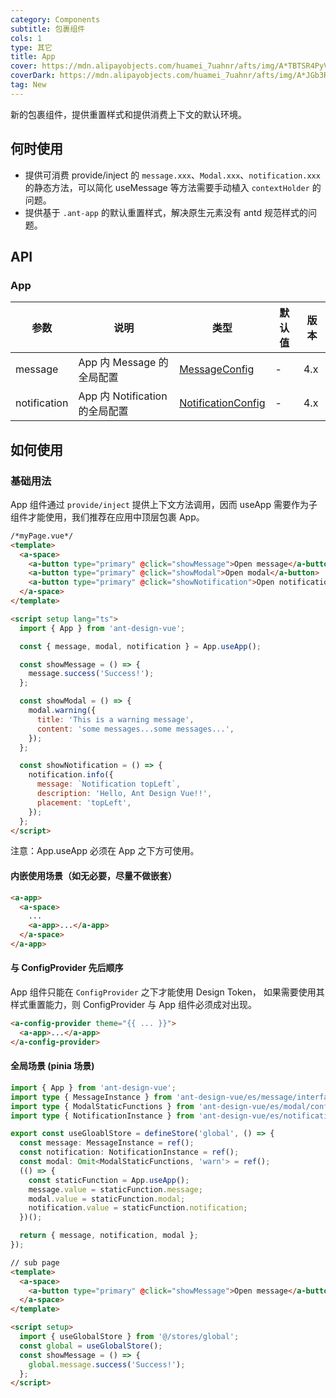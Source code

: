 ```yaml
---
category: Components
subtitle: 包裹组件
cols: 1
type: 其它
title: App
cover: https://mdn.alipayobjects.com/huamei_7uahnr/afts/img/A*TBTSR4PyVmkAAAAAAAAAAAAADrJ8AQ/original
coverDark: https://mdn.alipayobjects.com/huamei_7uahnr/afts/img/A*JGb3RIzyOCkAAAAAAAAAAAAADrJ8AQ/original
tag: New
---
```


新的包裹组件，提供重置样式和提供消费上下文的默认环境。

## 何时使用

- 提供可消费 provide/inject 的 `message.xxx`、`Modal.xxx`、`notification.xxx` 的静态方法，可以简化 useMessage 等方法需要手动植入 `contextHolder` 的问题。
- 提供基于 `.ant-app` 的默认重置样式，解决原生元素没有 antd 规范样式的问题。

## API

### App

| 参数 | 说明 | 类型 | 默认值 | 版本 |
| --- | --- | --- | --- | --- |
| message | App 内 Message 的全局配置 | [MessageConfig](/components/message-cn/#messageconfig) | - | 4.x |
| notification | App 内 Notification 的全局配置 | [NotificationConfig](/components/notification-cn/#notificationconfig) | - | 4.x |

## 如何使用

### 基础用法

App 组件通过 `provide/inject` 提供上下文方法调用，因而 useApp 需要作为子组件才能使用，我们推荐在应用中顶层包裹 App。

```html
/*myPage.vue*/
<template>
  <a-space>
    <a-button type="primary" @click="showMessage">Open message</a-button>
    <a-button type="primary" @click="showModal">Open modal</a-button>
    <a-button type="primary" @click="showNotification">Open notification</a-button>
  </a-space>
</template>

<script setup lang="ts">
  import { App } from 'ant-design-vue';

  const { message, modal, notification } = App.useApp();

  const showMessage = () => {
    message.success('Success!');
  };

  const showModal = () => {
    modal.warning({
      title: 'This is a warning message',
      content: 'some messages...some messages...',
    });
  };

  const showNotification = () => {
    notification.info({
      message: `Notification topLeft`,
      description: 'Hello, Ant Design Vue!!',
      placement: 'topLeft',
    });
  };
</script>
```

注意：App.useApp 必须在 App 之下方可使用。

#### 内嵌使用场景（如无必要，尽量不做嵌套）

```html
<a-app>
  <a-space>
    ...
    <a-app>...</a-app>
  </a-space>
</a-app>
```

#### 与 ConfigProvider 先后顺序

App 组件只能在 `ConfigProvider` 之下才能使用 Design Token， 如果需要使用其样式重置能力，则 ConfigProvider 与 App 组件必须成对出现。

```html
<a-config-provider theme="{{ ... }}">
  <a-app>...</a-app>
</a-config-provider>
```

#### 全局场景 (pinia 场景)

```ts
import { App } from 'ant-design-vue';
import type { MessageInstance } from 'ant-design-vue/es/message/interface';
import type { ModalStaticFunctions } from 'ant-design-vue/es/modal/confirm';
import type { NotificationInstance } from 'ant-design-vue/es/notification/interface';

export const useGloablStore = defineStore('global', () => {
  const message: MessageInstance = ref();
  const notification: NotificationInstance = ref();
  const modal: Omit<ModalStaticFunctions, 'warn'> = ref();
  (() => {
    const staticFunction = App.useApp();
    message.value = staticFunction.message;
    modal.value = staticFunction.modal;
    notification.value = staticFunction.notification;
  })();

  return { message, notification, modal };
});
```

```html
// sub page
<template>
  <a-space>
    <a-button type="primary" @click="showMessage">Open message</a-button>
  </a-space>
</template>

<script setup>
  import { useGlobalStore } from '@/stores/global';
  const global = useGlobalStore();
  const showMessage = () => {
    global.message.success('Success!');
  };
</script>
```
